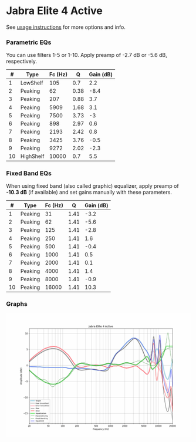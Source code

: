 # Jabra Elite 4 Active
See [usage instructions](https://github.com/jaakkopasanen/AutoEq#usage) for more options and info.

### Parametric EQs
You can use filters 1-5 or 1-10. Apply preamp of -2.7 dB or -5.6 dB, respectively.

|   # | Type      |   Fc (Hz) |    Q |   Gain (dB) |
|-----|-----------|-----------|------|-------------|
|   1 | LowShelf  |       105 | 0.7  |         2.2 |
|   2 | Peaking   |        62 | 0.38 |        -8.4 |
|   3 | Peaking   |       207 | 0.88 |         3.7 |
|   4 | Peaking   |      5909 | 1.68 |         3.1 |
|   5 | Peaking   |      7500 | 3.73 |        -3   |
|   6 | Peaking   |       898 | 2.97 |         0.6 |
|   7 | Peaking   |      2193 | 2.42 |         0.8 |
|   8 | Peaking   |      3425 | 3.76 |        -0.5 |
|   9 | Peaking   |      9272 | 2.02 |        -2.3 |
|  10 | HighShelf |     10000 | 0.7  |         5.5 |

### Fixed Band EQs
When using fixed band (also called graphic) equalizer, apply preamp of **-10.3 dB** (if available) and set gains manually with these parameters.

|   # | Type    |   Fc (Hz) |    Q |   Gain (dB) |
|-----|---------|-----------|------|-------------|
|   1 | Peaking |        31 | 1.41 |        -3.2 |
|   2 | Peaking |        62 | 1.41 |        -5.6 |
|   3 | Peaking |       125 | 1.41 |        -2.8 |
|   4 | Peaking |       250 | 1.41 |         1.6 |
|   5 | Peaking |       500 | 1.41 |        -0.4 |
|   6 | Peaking |      1000 | 1.41 |         0.5 |
|   7 | Peaking |      2000 | 1.41 |         0.1 |
|   8 | Peaking |      4000 | 1.41 |         1.4 |
|   9 | Peaking |      8000 | 1.41 |        -0.9 |
|  10 | Peaking |     16000 | 1.41 |        10.3 |

### Graphs
![](./Jabra%20Elite%204%20Active.png)
